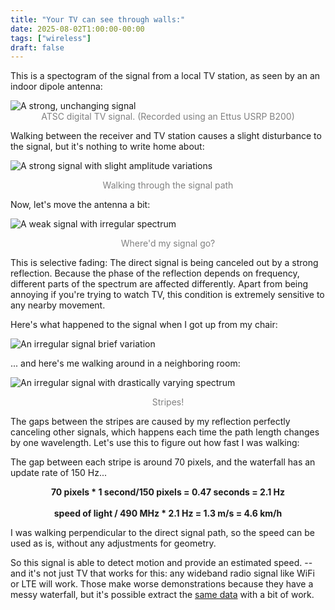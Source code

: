 ```yaml
---
title: "Your TV can see through walls:"
date: 2025-08-02T1:00:00-00:00
tags: ["wireless"]
draft: false
---
```


This is a spectogram of the signal from a local TV station, as seen by an an indoor dipole antenna:

<img src=/projects/fading/spectro1.jpg alt="A strong, unchanging signal">
<center style="color: gray"> ATSC digital TV signal. (Recorded using an Ettus USRP B200)</center>

Walking between the receiver and TV station causes a slight disturbance to the signal, but it's nothing to write home about:

![A strong signal with slight amplitude variations](/projects/fading/spectro2.jpg)
<center style="color: gray">Walking through the signal path</center>

Now, let's move the antenna a bit:

![A weak signal with irregular spectrum](/projects/fading/spectro3.jpg)
<center style="color: gray">Where'd my signal go?</center>

This is selective fading: The direct signal is being canceled out by a strong reflection. 
Because the phase of the reflection depends on frequency, different parts of the spectrum are affected differently.
Apart from being annoying if you're trying to watch TV, this condition is extremely sensitive to any nearby movement.

Here's what happened to the signal when I got up from my chair:

![An irregular signal brief variation](/projects/fading/spectro5.jpg)

... and here's me walking around in a neighboring room:

![An irregular signal with drastically varying spectrum](/projects/fading/spectro4.jpg)
<center style="color: gray">Stripes!</center>

The gaps between the stripes are caused by my reflection perfectly canceling other signals, which happens each time the path length changes by one wavelength.
Let's use this to figure out how fast I was walking:

The gap between each stripe is around 70 pixels, and the waterfall has an update rate of 150 Hz...

<center><b>70 pixels * 1 second/150 pixels = 0.47 seconds = 2.1 Hz</b></center>
<br>
<center><b>speed of light / 490 MHz * 2.1 Hz = 1.3 m/s = 4.6 km/h</b></center>

I was walking perpendicular to the direct signal path, so the speed can be used as is, without any adjustments for geometry. 

So this signal is able to detect motion and provide an estimated speed.
-- and it's not just TV that works for this: any wideband radio signal like WiFi or LTE will work. 
Those make worse demonstrations because they have a messy waterfall, but it's possible extract the [same data](https://en.wikipedia.org/wiki/Channel_state_information) with a bit of work.
